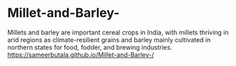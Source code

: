# Millet-and-Barley-
Millets and barley are important cereal crops in India, with millets thriving in arid regions as climate-resilient grains and barley mainly cultivated in northern states for food, fodder, and brewing industries.
 https://sameerbutala.github.io/Millet-and-Barley-/
